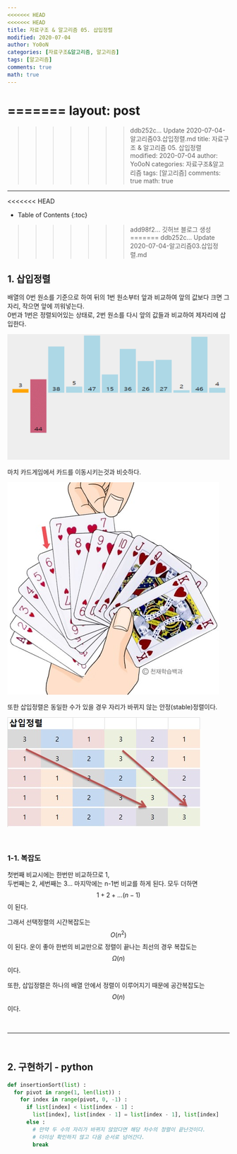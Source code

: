 ```yaml
---
<<<<<<< HEAD
<<<<<<< HEAD
title: 자료구조 & 알고리즘 05. 삽입정렬
modified: 2020-07-04
author: Yo0oN
categories: [자료구조&알고리즘, 알고리즘]
tags: [알고리즘]
comments: true
math: true
---
```


=======
layout: post
=======
>>>>>>> ddb252c... Update 2020-07-04-알고리즘03.삽입정렬.md
title: 자료구조 & 알고리즘 05. 삽입정렬
modified: 2020-07-04
author: Yo0oN
categories: 자료구조&알고리즘
tags: [알고리즘]
comments: true
math: true
---

<<<<<<< HEAD
* Table of Contents
{:toc}

>>>>>>> add98f2... 깃허브 블로그 생성
=======
>>>>>>> ddb252c... Update 2020-07-04-알고리즘03.삽입정렬.md
## 1. 삽입정렬

배열의 0번 원소를 기준으로 하여 뒤의 1번 원소부터 앞과 비교하여 앞의 값보다 크면 그자리, 작으면 앞에 끼워넣는다.<br>
0번과 1번은 정렬되어있는 상태로, 2번 원소를 다시 앞의 값들과 비교하여 제자리에 삽입한다.

![삽입정렬](/images/posts/Algorithm/03.InsertionSort/01.gif "VisuAlgo 삽입정렬")

마치 카드게임에서 카드를 이동시키는것과 비슷하다.

![삽입정렬](/images/posts/Algorithm/03.InsertionSort/02.png "천재학습백과 삽입정렬")

또한 삽입정렬은 동일한 수가 있을 경우 자리가 바뀌지 않는 안정(stable)정렬이다.

![삽입정렬](/images/posts/Algorithm/03.InsertionSort/03.jpg)


<br>

### 1-1. 복잡도

첫번째 비교시에는 한번만 비교하므로 1,<br>
두번째는 2, 세번째는 3... 마지막에는 n-1번 비교를 하게 된다.
모두 더하면 $$1 + 2 + ...(n - 1)$$이 된다.

그래서 선택정렬의 시간복잡도는 $$O(n^2)$$이 된다.
운이 좋아 한번의 비교만으로 정렬이 끝나는 최선의 경우 복잡도는 $$Ω(n)$$이다.

또한, 삽입정렬은 하나의 배열 안에서 정렬이 이루어지기 때문에 공간복잡도는 $$O(n)$$이다.

<br>
<hr>
<br>

## 2. 구현하기 - python

```python
def insertionSort(list) :
  for pivot in range(1, len(list)) :
    for index in range(pivot, 0, -1) :
      if list[index] < list[index - 1] :
        list[index], list[index - 1] = list[index - 1], list[index]
      else :
        # 만약 두 수의 자리가 바뀌지 않았다면 해당 차수의 정렬이 끝난것이다.
        # 더이상 확인하지 않고 다음 순서로 넘어간다.
        break
```
